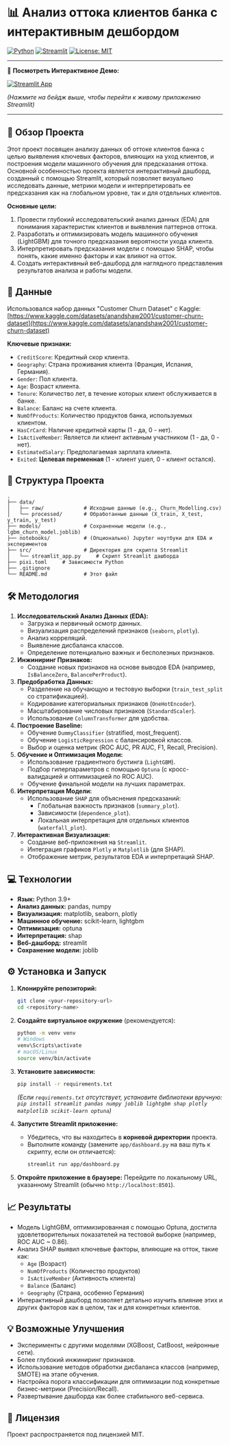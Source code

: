 # 📊 Анализ оттока клиентов банка с интерактивным дeшбордом

[![Python](https://img.shields.io/badge/Python-3.9%2B-blue.svg)](https://www.python.org/)
[![Streamlit](https://img.shields.io/badge/Streamlit-1.25%2B-orange.svg)](https://streamlit.io/)
[![License: MIT](https://img.shields.io/badge/License-MIT-yellow.svg)](https://opensource.org/licenses/MIT)

---

🚀 **Посмотреть Интерактивное Демо:**

[![Streamlit App](https://static.streamlit.io/badges/streamlit_badge_black_white.svg)](https://customer-churn-interactive.streamlit.app/)

*(Нажмите на бейдж выше, чтобы перейти к живому приложению Streamlit)*

---

## 📝 Обзор Проекта

Этот проект посвящен анализу данных об оттоке клиентов банка с целью выявления ключевых факторов, влияющих на уход клиентов, и построения модели машинного обучения для предсказания оттока. Основной особенностью проекта является интерактивный дашборд, созданный с помощью Streamlit, который позволяет визуально исследовать данные, метрики модели и интерпретировать ее предсказания как на глобальном уровне, так и для отдельных клиентов.

**Основные цели:**

1.  Провести глубокий исследовательский анализ данных (EDA) для понимания характеристик клиентов и выявления паттернов оттока.
2.  Разработать и оптимизировать модель машинного обучения (LightGBM) для точного предсказания вероятности ухода клиента.
3.  Интерпретировать предсказания модели с помощью SHAP, чтобы понять, какие именно факторы и как влияют на отток.
4.  Создать интерактивный веб-дашборд для наглядного представления результатов анализа и работы модели.

## 💾 Данные

Использовался набор данных "Customer Churn Dataset" с Kaggle:
[https://www.kaggle.com/datasets/anandshaw2001/customer-churn-dataset](https://www.kaggle.com/datasets/anandshaw2001/customer-churn-dataset)

**Ключевые признаки:**

*   `CreditScore`: Кредитный скор клиента.
*   `Geography`: Страна проживания клиента (Франция, Испания, Германия).
*   `Gender`: Пол клиента.
*   `Age`: Возраст клиента.
*   `Tenure`: Количество лет, в течение которых клиент обслуживается в банке.
*   `Balance`: Баланс на счете клиента.
*   `NumOfProducts`: Количество продуктов банка, используемых клиентом.
*   `HasCrCard`: Наличие кредитной карты (1 - да, 0 - нет).
*   `IsActiveMember`: Является ли клиент активным участником (1 - да, 0 - нет).
*   `EstimatedSalary`: Предполагаемая зарплата клиента.
*   `Exited`: **Целевая переменная** (1 - клиент ушел, 0 - клиент остался).

## 📂 Структура Проекта

```
.
├── data/
│   ├── raw/             # Исходные данные (e.g., Churn_Modelling.csv)
│   └── processed/       # Обработанные данные (X_train, X_test, y_train, y_test)
├── models/              # Сохраненные модели (e.g., lgbm_churn_model.joblib)
├── notebooks/           # (Опционально) Jupyter ноутбуки для EDA и экспериментов
├── src/                 # Директория для скрипта Streamlit
│   └── streamlit_app.py     # Скрипт Streamlit дашборда
├── pixi.toml     # Зависимости Python
├── .gitignore
└── README.md            # Этот файл
```

## 🛠 Методология

1.  **Исследовательский Анализ Данных (EDA):**
    *   Загрузка и первичный осмотр данных.
    *   Визуализация распределений признаков (`seaborn`, `plotly`).
    *   Анализ корреляций.
    *   Выявление дисбаланса классов.
    *   Определение потенциально важных и бесполезных признаков.
2.  **Инжиниринг Признаков:**
    *   Создание новых признаков на основе выводов EDA (например, `IsBalanceZero`, `BalancePerProduct`).
3.  **Предобработка Данных:**
    *   Разделение на обучающую и тестовую выборки (`train_test_split` со стратификацией).
    *   Кодирование категориальных признаков (`OneHotEncoder`).
    *   Масштабирование числовых признаков (`StandardScaler`).
    *   Использование `ColumnTransformer` для удобства.
4.  **Построение Baseline:**
    *   Обучение `DummyClassifier` (stratified, most_frequent).
    *   Обучение `LogisticRegression` с балансировкой классов.
    *   Выбор и оценка метрик (ROC AUC, PR AUC, F1, Recall, Precision).
5.  **Обучение и Оптимизация Модели:**
    *   Использование градиентного бустинга (`LightGBM`).
    *   Подбор гиперпараметров с помощью `Optuna` (с кросс-валидацией и оптимизацией по ROC AUC).
    *   Обучение финальной модели на лучших параметрах.
6.  **Интерпретация Модели:**
    *   Использование `SHAP` для объяснения предсказаний:
        *   Глобальная важность признаков (`summary_plot`).
        *   Зависимости (`dependence_plot`).
        *   Локальная интерпретация для отдельных клиентов (`waterfall_plot`).
7.  **Интерактивная Визуализация:**
    *   Создание веб-приложения на `Streamlit`.
    *   Интеграция графиков `Plotly` и `Matplotlib` (для SHAP).
    *   Отображение метрик, результатов EDA и интерпретаций SHAP.

## 💻 Технологии

*   **Язык:** Python 3.9+
*   **Анализ данных:** pandas, numpy
*   **Визуализация:** matplotlib, seaborn, plotly
*   **Машинное обучение:** scikit-learn, lightgbm
*   **Оптимизация:** optuna
*   **Интерпретация:** shap
*   **Веб-дашборд:** streamlit
*   **Сохранение модели:** joblib

## ⚙️ Установка и Запуск

1.  **Клонируйте репозиторий:**
    ```bash
    git clone <your-repository-url>
    cd <repository-name>
    ```

2.  **Создайте виртуальное окружение** (рекомендуется):
    ```bash
    python -m venv venv
    # Windows
    venv\Scripts\activate
    # macOS/Linux
    source venv/bin/activate
    ```

3.  **Установите зависимости:**
    ```bash
    pip install -r requirements.txt
    ```
    *(Если `requirements.txt` отсутствует, установите библиотеки вручную: `pip install streamlit pandas numpy joblib lightgbm shap plotly matplotlib scikit-learn optuna`)*

4.  **Запустите Streamlit приложение:**
    *   Убедитесь, что вы находитесь в **корневой директории** проекта.
    *   Выполните команду (замените `app/dashboard.py` на ваш путь к скрипту, если он отличается):
        ```bash
        streamlit run app/dashboard.py
        ```

5.  **Откройте приложение в браузере:** Перейдите по локальному URL, указанному Streamlit (обычно `http://localhost:8501`).

## 📈 Результаты

*   Модель LightGBM, оптимизированная с помощью Optuna, достигла удовлетворительных показателей на тестовой выборке (например, ROC AUC ~ 0.86).
*   Анализ SHAP выявил ключевые факторы, влияющие на отток, такие как:
    *   `Age` (Возраст)
    *   `NumOfProducts` (Количество продуктов)
    *   `IsActiveMember` (Активность клиента)
    *   `Balance` (Баланс)
    *   `Geography` (Страна, особенно Германия)
*   Интерактивный дашборд позволяет детально изучить влияние этих и других факторов как в целом, так и для конкретных клиентов.

## 💡 Возможные Улучшения

*   Эксперименты с другими моделями (XGBoost, CatBoost, нейронные сети).
*   Более глубокий инжиниринг признаков.
*   Использование методов обработки дисбаланса классов (например, SMOTE) на этапе обучения.
*   Настройка порога классификации для оптимизации под конкретные бизнес-метрики (Precision/Recall).
*   Развертывание дашборда как более стабильного веб-сервиса.

## 📄 Лицензия

Проект распространяется под лицензией MIT.
